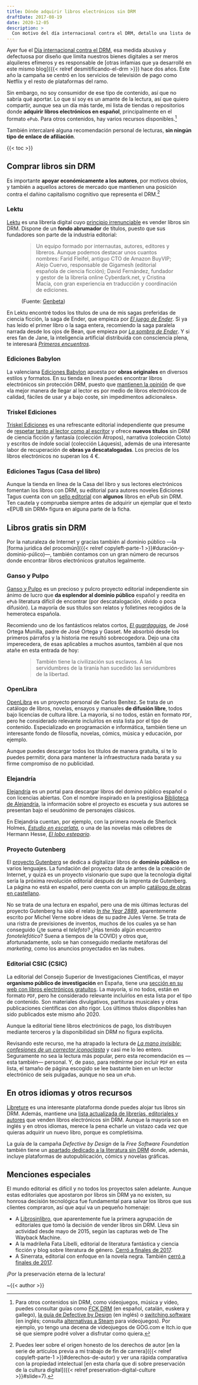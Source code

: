 ```yaml
---
title: Dónde adquirir libros electrónicos sin DRM
draftDate: 2017-08-19
date: 2020-12-05
description: >
  Con motivo del día internacional contra el DRM, detallo una lista de tiendas donde adquirir libros digitales que puedas poseer de verdad, tanto de pago como gratuítos, con un par de recomendaciones personales.
---
```


[dbd-idad-2020]: https://www.defectivebydesign.org/dayagainstdrm

Ayer fue el [Día internacional contra el DRM][dbd-idad-2020], esa medida abusiva y defectuosa por diseño que limita nuestros bienes digitales a ser meros alquileres efímeros y es responsable de [otras infamias que ya desarrollé en este mismo blog]({{< relref desmitificando-el-drm >}}) hace dos años. Este año la campaña se centró en los servicios de televisión de pago como Netflix y el resto de plataformas del ramo.

Sin embargo, no soy consumidor de ese tipo de contenido, así que no sabría qué aportar. Lo que sí soy es un amante de la lectura, así que quiero compartir, aunque sea un día más tarde, mi lista de tiendas o repositorios donde **adquirir libros electrónicos en español**, principalmente en el formato `ePub`. Para otros contenidos, hay varios recursos disponibles.[^otros-sin-drm]

También intercalaré alguna recomendación personal de lecturas, **sin ningún tipo de enlace de afiliación**.

{{< toc >}}


Comprar libros sin DRM
---

Es importante **apoyar económicamente a los autores**, por motivos obvios, y también a aquellos actores de mercado que mantienen una posición contra el dañino capitalismo cognitivo que representa el DRM.[^derecho-vs-propiedad]


### Lektu

[lektu]: https://lektu.com
[lektu-ethos]: https://lektu.com/ebooks-sin-drm

[Lektu][lektu] es una librería digital cuyo [principio irrenunciable][lektu-ethos] es vender libros sin DRM. Dispone de un **fondo abrumador** de títulos, puesto que sus fundadores son parte de la industria editorial:

<figure>

> Un equipo formado por internautas, autores, editores y libreros. Aunque podemos destacar unos cuantos nombres: Farid Fleifel, antiguo CTO de Amazon BuyVIP; Alejo Cuervo, responsable de Gigamesh (editorial española de ciencia ficción); David Fernández, fundador y gestor de la librería online Cyberdark.net, y Cristina Macía, con gran experiencia en traducción y coordinación de ediciones.

<footer>

(Fuente: [Genbeta](https://www.genbeta.com/multimedia/nace-lektu-plataforma-de-venta-de-ebooks-sin-drm))

</footer>

</figure>

En Lektu encontré todos los títulos de una de mis sagas preferidas de ciencia ficción, la saga de Ender, que empieza por [_El juego de Ender_](https://lektu.com/l/b-de-books/el-juego-de-ender-edicion-30-aniversario/6932). Si ya has leído el primer libro o la saga entera, recomiendo la saga paralela narrada desde los ojos de Bean, que empieza por [_La sombra de Ender_](https://lektu.com/l/b-de-books/la-sombra-de-ender/5399). Y si eres fan de Jane, la inteligencia artificial distribuída con consciencia plena, te interesará [_Primeros encuentros_](https://lektu.com/l/b-de-books/primeros-encuentros/3157).


### Ediciones Babylon

[babylon]: https://tienda.edicionesbabylon.es/
[compromiso-babylon]: https://tienda.edicionesbabylon.es/es/content/10-publicaciones-electronicas

La valenciana [Ediciones Babylon][babylon] apuesta por **obras originales** en diversos estilos y formatos. En su tienda en línea puedes encontrar libros electrónicos sin protección DRM, puesto que [mantienen la opinión][compromiso-babylon] de que «la mejor manera de llegar al lector es por medio de libros electrónicos de calidad, fáciles de usar y a bajo coste, sin impedimentos adicionales».


### Triskel Ediciones

[triskel]: http://triskelediciones.es/
[triskel-sobre]: http://triskelediciones.es/quienes-somos.html

[Triskel Ediciones][triskel] es una refrescante editorial independiente que presume de [respetar tanto al lector como al escritor][triskel-sobre] y ofrece **nuevos títulos** sin DRM de ciencia ficción y fantasía (colección Átropos), narrativa (colección Cloto) y escritos de índole social (colección Láquesis), además de una interesante labor de recuperación de **obras ya descatalogadas**. Los precios de los libros electrónicos no superan los 4 €.


### Ediciones Tagus (Casa del libro)

[tagus-sin-drm]: https://www.casadellibro.com/selloEditorial

Aunque la tienda en línea de la Casa del libro y sus lectores electrónicos fomentan los libros con DRM, su editorial para autores noveles Ediciones Tagus cuenta con un [sello editorial][tagus-sin-drm] con **algunos** libros en ePub sin DRM. Ten cautela y comprueba siempre antes de adquirir un ejemplar que el texto «EPUB sin DRM» figura en alguna parte de la ficha.



Libros gratis sin DRM
---

Por la naturaleza de Internet y gracias también al dominio público &mdash;la [forma jurídica del procomún]({{< relref copyleft-parte-1 >}}#duración-y-dominio-púlico)&mdash;, también contamos con un gran número de recursos donde encontrar libros electrónicos gratuítos legalmente.


### Ganso y Pulpo

[ganso-y-pulpo]: http://gansoypulpo.com/

[Ganso y Pulpo][ganso-y-pulpo] es un precioso y pulcro proyecto editorial independiente sin ánimo de lucro que **da esplendor al dominio público** español y reedita en `ePub` literatura difícil de encontrar (por descatalogación, olvido o poca difusión). La mayoría de sus títulos son relatos y folletines recogidos de la hemeroteca española.

Recomiendo uno de los fantásticos relatos cortos, [_El guardagujas_](https://gansoypulpo.com/autor/ortega-munilla/nb0107-el-guardagujas/), de José Ortega Munilla, padre de José Ortega y Gasset. Me absorbió desde los primeros párrafos y la historia me resultó sobrecogedora. Dejo una cita imperecedera, de esas aplicables a muchos asuntos, también al que nos atañe en esta entrada de hoy:

<figure>

> También tiene la civilización sus esclavos. A las servidumbres de la tiranía han sucedido las servidumbres de la libertad.

</figure>


### OpenLibra

[openlibra]: https://openlibra.com/es/
[openlibra-porqué]: https://openlibra.com/es/page/about
[openlibra-donar]: https://openlibra.com/es/page/make-a-donation

[OpenLibra][openlibra] es un proyecto personal de Carlos Benítez. Se trata de un catálogo de libros, novelas, ensayos y manuales **de difusión libre**, todos bajo licencias de cultura libre. La mayoría, si no todos, están en formato `PDF`, pero he considerado relevante incluírlos en esta lista por el tipo de contenido. Especializado en programación e informática, también tiene un interesante fondo de filosofía, novelas, cómics, música y educación, por ejemplo.

Aunque puedes descargar todos los títulos de manera gratuíta, si te lo puedes permitir, dona para mantener la infraestructura nada barata y su firme compromiso de no publicidad.


### Elejandría

[elejandría]: https://www.elejandria.com/

[Elejandría][elejandría] es un portal para descargar libros del domino público español o con licencias abiertas. Con el nombre inspirado en la prestigiosa [Biblioteca de Alejandría](https://es.wikipedia.org/wiki/Biblioteca_de_Alejandría), la información sobre el proyecto es escueta y sus autores se presentan bajo el seudónimo de personajes clásicos.

En Elejandría cuentan, por ejemplo, con la primera novela de Sherlock Holmes, [_Estudio en escarlata_](https://www.elejandria.com/libro/estudio-en-escarlata/conan-doyle-arthur/112), o una de las novelas más célebres de Hermann Hesse, [_El lobo estepario_](https://www.elejandria.com/libro/el-lobo-estepario/hesse-herman/72).


### Proyecto Gutenberg

[gutenberg]: https://www.gutenberg.org/
[gutenberg-spanish-catalogue]: https://www.gutenberg.org/browse/languages/es

El [proyecto Gutenberg][gutenberg] se dedica a digitalizar libros de **dominio público** en varios lenguajes. La fundación del proyecto data de antes de la creación de Internet, y quizá es un proyecto visionario que supo que la tecnología digital sería la próxima revolución editorial después de la imprenta de Gutenberg. La página no está en español, pero cuenta con un amplio [catálogo de obras en castellano][gutenberg-spanish-catalogue].

No se trata de una lectura en español, pero una de mis últimas lecturas del proyecto Gutenberg ha sido el relato [_In the Year 2889_](http://www.gutenberg.org/ebooks/19362), aparentemente escrito por Michel Verne sobre ideas de su padre Jules Verne. Se trata de una ristra de previsiones de inventos, muchos de los cuales ya se han conseguido (¿te suena el _telefoto_? ¿Has tenido algún encuentro _fonotelefótico_? Suena a tiempos de la COVID) y otros que, afortunadamente, solo se han conseguido mediante metáforas del _marketing_, como los anuncios proyectados en las nubes.


### Editorial CSIC (CSIC)

[csic-gratis]: http://libros.csic.es/freebooks.php

La editorial del Consejo Superior de Investigaciones Científicas, el mayor **organismo público de investigación** en España, tiene una [sección en su web con libros electrónicos gratuítos][csic-gratis]. La mayoría, si no todos, están en formato `PDF`, pero he considerado relevante incluírlos en esta lista por el tipo de contenido. Son materiales divulgativos, partituras musicales y otras publicaciones científicas con alto rigor. Los últimos títulos disponibles han sido publicados este mismo año 2020.

Aunque la editorial tiene libros electrónicos de pago, los distribuyen mediante terceros y la disponibilidad sin DRM no figura explícita.

Revisando este recurso, me ha atrapado la lectura de [_La mano invisible: confesiones de un corrector iconoclasta_](http://libros.csic.es/product_info.php?products_id=1308) y casi me lo leo entero. Seguramente no sea la lectura más popular, pero esta recomendación es &mdash;esta también&mdash; personal. Y, de paso, para redmirme por incluír `PDF` en esta lista, el tamaño de página escogido se lee bastante bien en un lector electrónico de seis pulgadas, aunque no sea un `ePub`.



En otros idiomas y otros recursos
---

[libreture]: https://www.libreture.com/
[libreture-list]: https://www.libreture.com/bookshops/
[dbd-guide-literature]: https://www.defectivebydesign.org/guide/ebooks

[Libreture][libreture] es una interesante plataforma donde puedes alojar tus libros sin DRM. Además, mantiene una [lista actualizada de librerías, editoriales y autores][libreture-list] que venden libros electrónicos sin DRM. Aunque la mayoría son en inglés y en otros idiomas, merece la pena echarle un vistazo cada vez que quieras adquirir un nuevo libro, porque es completísima.

La guía de la campaña _Defective by Design_ de la _Free Software Foundation_ también tiene un [apartado dedicado a la literatura sin DRM][dbd-guide-literature] donde, además, incluye plataformas de autopublicación, cómics y novelas gráficas.



Menciones especiales
---

[librosinlibro-quienes]: https://web.archive.org/web/20150214044211/http://www.librosinlibro.es/lsl_quienes.php
[fata-libelli-cierra-distribución]: https://web.archive.org/web/20180826220711/http://fatalibelli.com/blog/2017/12/01/fata-libelli-ahora-o-nunca/
[sinerrata-se-despide]: https://sinerrata.blogspot.com/2017/12/sinerrata-se-despide.html
[sinerrata-lektu]: https://sinerrata.blogspot.com/2014/04/por-que-estamos-en-lektu.html

El mundo editorial es difícil y no todos los proyectos salen adelante. Aunque estas editoriales que apostaron por libros sin DRM ya no existen, su honrosa decisión tecnológica fue fundamental para salvar los libros que sus clientes compraron, así que aquí va un pequeño homenaje:

- A [Librosinlibro][librosinlibro-quienes], que aparentemente fue la primera agrupación de editoriales que tomó la decisión de vender libros sin DRM. Lleva sin actividad desde mayo de 2015, según las capturas web de The Wayback Machine.
- A la madrileña Fata Libelli, editorial de literatura fantástica y ciencia ficción y blog sobre literatura de género. [Cerró a finales de 2017][fata-libelli-cierra-distribución].
- A Sinerrata, editorial con enfoque en la novela negra. También [cerró a finales de 2017][sinerrata-se-despide].



¡Por la preservación eterna de la lectura!

~{{< author >}}



[^otros-sin-drm]: Para otros contenidos sin DRM, como videojuegos, música y vídeo, puedes consultar guías como [FCK DRM](https://fckdrm.es/) (en español, catalán, euskera y gallego), [la guía de Defective by Design](https://www.defectivebydesign.org/guide) (en inglés) o [switching.software](https://switching.software/) (en inglés; consulta [alternativas a Steam](https://switching.software/replace/steam/) para videojuegos). Por ejemplo, yo tengo una decena de videojuegos de GOG.com e Itch.io que sé que siempre podré volver a disfrutar como quiera.

[^derecho-vs-propiedad]: Puedes leer sobre el origen honesto de los derechos de autor [en la serie de artículos previa a mi trabajo de fin de carrera]({{< relref copyleft-parte-1 >}}#derechos-de-autor) y ver una rápida comparativa con la propiedad intelectual [en esta charla que di sobre preservación de la cultura digital]({{< relref preservation-digital-culture >}}#slide=7).
